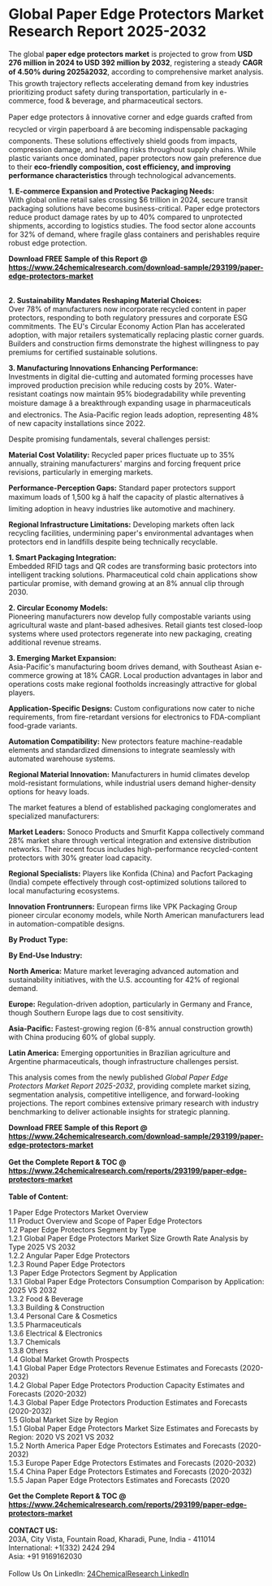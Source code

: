 <h1>Global Paper Edge Protectors Market Research Report 2025-2032</h1><p>The global <strong>paper edge protectors market</strong> is projected to grow from <strong>USD 276 million in 2024 to USD 392 million by 2032</strong>, registering a steady <strong>CAGR of 4.50% during 2025â2032</strong>, according to comprehensive market analysis. This growth trajectory reflects accelerating demand from key industries prioritizing product safety during transportation, particularly in e-commerce, food &amp; beverage, and pharmaceutical sectors.</p><p>Paper edge protectors â innovative corner and edge guards crafted from recycled or virgin paperboard â are becoming indispensable packaging components. These solutions effectively shield goods from impacts, compression damage, and handling risks throughout supply chains. While plastic variants once dominated, paper protectors now gain preference due to their <strong>eco-friendly composition, cost efficiency, and improving performance characteristics</strong> through technological advancements.</p><p><strong>1. E-commerce Expansion and Protective Packaging Needs:</strong><br>
With global online retail sales crossing $6 trillion in 2024, secure transit packaging solutions have become business-critical. Paper edge protectors reduce product damage rates by up to 40% compared to unprotected shipments, according to logistics studies. The food sector alone accounts for 32% of demand, where fragile glass containers and perishables require robust edge protection.</p><div><b>Download FREE Sample of this Report @ 
            <a href="https://www.24chemicalresearch.com/download-sample/293199/paper-edge-protectors-market">
            https://www.24chemicalresearch.com/download-sample/293199/paper-edge-protectors-market</a></b></div><br><p><strong>2. Sustainability Mandates Reshaping Material Choices:</strong><br>
Over 78% of manufacturers now incorporate recycled content in paper protectors, responding to both regulatory pressures and corporate ESG commitments. The EU's Circular Economy Action Plan has accelerated adoption, with major retailers systematically replacing plastic corner guards. Builders and construction firms demonstrate the highest willingness to pay premiums for certified sustainable solutions.</p><p><strong>3. Manufacturing Innovations Enhancing Performance:</strong><br>
Investments in digital die-cutting and automated forming processes have improved production precision while reducing costs by 20%. Water-resistant coatings now maintain 95% biodegradability while preventing moisture damage â a breakthrough expanding usage in pharmaceuticals and electronics. The Asia-Pacific region leads adoption, representing 48% of new capacity installations since 2022.</p><p>Despite promising fundamentals, several challenges persist:</p><p><strong>Material Cost Volatility:</strong> Recycled paper prices fluctuate up to 35% annually, straining manufacturers' margins and forcing frequent price revisions, particularly in emerging markets.</p><p><strong>Performance-Perception Gaps:</strong> Standard paper protectors support maximum loads of 1,500 kg â half the capacity of plastic alternatives â limiting adoption in heavy industries like automotive and machinery.</p><p><strong>Regional Infrastructure Limitations:</strong> Developing markets often lack recycling facilities, undermining paper's environmental advantages when protectors end in landfills despite being technically recyclable.</p><p><strong>1. Smart Packaging Integration:</strong><br>
Embedded RFID tags and QR codes are transforming basic protectors into intelligent tracking solutions. Pharmaceutical cold chain applications show particular promise, with demand growing at an 8% annual clip through 2030.</p><p><strong>2. Circular Economy Models:</strong><br>
Pioneering manufacturers now develop fully compostable variants using agricultural waste and plant-based adhesives. Retail giants test closed-loop systems where used protectors regenerate into new packaging, creating additional revenue streams.</p><p><strong>3. Emerging Market Expansion:</strong><br>
Asia-Pacific's manufacturing boom drives demand, with Southeast Asian e-commerce growing at 18% CAGR. Local production advantages in labor and operations costs make regional footholds increasingly attractive for global players.</p><p><strong>Application-Specific Designs:</strong> Custom configurations now cater to niche requirements, from fire-retardant versions for electronics to FDA-compliant food-grade variants.</p><p><strong>Automation Compatibility:</strong> New protectors feature machine-readable elements and standardized dimensions to integrate seamlessly with automated warehouse systems.</p><p><strong>Regional Material Innovation:</strong> Manufacturers in humid climates develop mold-resistant formulations, while industrial users demand higher-density options for heavy loads.</p><p>The market features a blend of established packaging conglomerates and specialized manufacturers:</p><p><strong>Market Leaders:</strong> Sonoco Products and Smurfit Kappa collectively command 28% market share through vertical integration and extensive distribution networks. Their recent focus includes high-performance recycled-content protectors with 30% greater load capacity.</p><p><strong>Regional Specialists:</strong> Players like Konfida (China) and Pacfort Packaging (India) compete effectively through cost-optimized solutions tailored to local manufacturing ecosystems.</p><p><strong>Innovation Frontrunners:</strong> European firms like VPK Packaging Group pioneer circular economy models, while North American manufacturers lead in automation-compatible designs.</p><p><strong>By Product Type:</strong></p><p><strong>By End-Use Industry:</strong></p><p><strong>North America:</strong> Mature market leveraging advanced automation and sustainability initiatives, with the U.S. accounting for 42% of regional demand.</p><p><strong>Europe:</strong> Regulation-driven adoption, particularly in Germany and France, though Southern Europe lags due to cost sensitivity.</p><p><strong>Asia-Pacific:</strong> Fastest-growing region (6-8% annual construction growth) with China producing 60% of global supply.</p><p><strong>Latin America:</strong> Emerging opportunities in Brazilian agriculture and Argentine pharmaceuticals, though infrastructure challenges persist.</p><p>This analysis comes from the newly published <em>Global Paper Edge Protectors Market Report 2025-2032</em>, providing complete market sizing, segmentation analysis, competitive intelligence, and forward-looking projections. The report combines extensive primary research with industry benchmarking to deliver actionable insights for strategic planning.</p><div><b>Download FREE Sample of this Report @ 
            <a href="https://www.24chemicalresearch.com/download-sample/293199/paper-edge-protectors-market">
            https://www.24chemicalresearch.com/download-sample/293199/paper-edge-protectors-market</a></b></div><br><div><b>Get the Complete Report & TOC @ 
            <a href="https://www.24chemicalresearch.com/reports/293199/paper-edge-protectors-market">
            https://www.24chemicalresearch.com/reports/293199/paper-edge-protectors-market</a></b></div><br>
            <b>Table of Content:</b><p>1 Paper Edge Protectors Market Overview<br />
    1.1 Product Overview and Scope of Paper Edge Protectors<br />
    1.2 Paper Edge Protectors Segment by Type<br />
        1.2.1 Global Paper Edge Protectors Market Size Growth Rate Analysis by Type 2025 VS 2032<br />
        1.2.2 Angular Paper Edge Protectors<br />
        1.2.3 Round Paper Edge Protectors<br />
    1.3 Paper Edge Protectors Segment by Application<br />
        1.3.1 Global Paper Edge Protectors Consumption Comparison by Application: 2025 VS 2032<br />
        1.3.2 Food & Beverage<br />
        1.3.3 Building & Construction<br />
        1.3.4 Personal Care & Cosmetics<br />
        1.3.5 Pharmaceuticals<br />
        1.3.6 Electrical & Electronics<br />
        1.3.7 Chemicals<br />
        1.3.8 Others<br />
    1.4 Global Market Growth Prospects<br />
        1.4.1 Global Paper Edge Protectors Revenue Estimates and Forecasts (2020-2032)<br />
        1.4.2 Global Paper Edge Protectors Production Capacity Estimates and Forecasts (2020-2032)<br />
        1.4.3 Global Paper Edge Protectors Production Estimates and Forecasts (2020-2032)<br />
    1.5 Global Market Size by Region<br />
        1.5.1 Global Paper Edge Protectors Market Size Estimates and Forecasts by Region: 2020 VS 2021 VS 2032<br />
        1.5.2 North America Paper Edge Protectors Estimates and Forecasts (2020-2032)<br />
        1.5.3 Europe Paper Edge Protectors Estimates and Forecasts (2020-2032)<br />
        1.5.4 China Paper Edge Protectors Estimates and Forecasts (2020-2032)<br />
        1.5.5 Japan Paper Edge Protectors Estimates and Forecasts (2020</p><div><b>Get the Complete Report & TOC @ 
            <a href="https://www.24chemicalresearch.com/reports/293199/paper-edge-protectors-market">
            https://www.24chemicalresearch.com/reports/293199/paper-edge-protectors-market</a></b></div><br><b>CONTACT US:</b><br>
            203A, City Vista, Fountain Road, Kharadi, Pune, India - 411014<br>
            International: +1(332) 2424 294<br>
            Asia: +91 9169162030 <br><br>
            Follow Us On LinkedIn: <a href="https://www.linkedin.com/company/24chemicalresearch/">24ChemicalResearch LinkedIn</a>